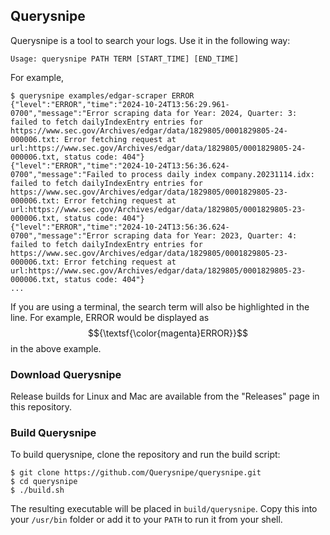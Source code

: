 ## Querysnipe

Querysnipe is a tool to search your logs. Use it in the following way:
```
Usage: querysnipe PATH TERM [START_TIME] [END_TIME]
```
For example,
```
$ querysnipe examples/edgar-scraper ERROR
{"level":"ERROR","time":"2024-10-24T13:56:29.961-0700","message":"Error scraping data for Year: 2024, Quarter: 3: failed to fetch dailyIndexEntry entries for https://www.sec.gov/Archives/edgar/data/1829805/0001829805-24-000006.txt: Error fetching request at url:https://www.sec.gov/Archives/edgar/data/1829805/0001829805-24-000006.txt, status code: 404"}
{"level":"ERROR","time":"2024-10-24T13:56:36.624-0700","message":"Failed to process daily index company.20231114.idx: failed to fetch dailyIndexEntry entries for https://www.sec.gov/Archives/edgar/data/1829805/0001829805-23-000006.txt: Error fetching request at url:https://www.sec.gov/Archives/edgar/data/1829805/0001829805-23-000006.txt, status code: 404"}
{"level":"ERROR","time":"2024-10-24T13:56:36.624-0700","message":"Error scraping data for Year: 2023, Quarter: 4: failed to fetch dailyIndexEntry entries for https://www.sec.gov/Archives/edgar/data/1829805/0001829805-23-000006.txt: Error fetching request at url:https://www.sec.gov/Archives/edgar/data/1829805/0001829805-23-000006.txt, status code: 404"}
...
```
If you are using a terminal, the search term will also be highlighted in the line. For example, ERROR would be displayed as $${\textsf{\color{magenta}ERROR}}$$ in the above example.

### Download Querysnipe

Release builds for Linux and Mac are available from the "Releases" page in this repository.

### Build Querysnipe

To build querysnipe, clone the repository and run the build script:
```
$ git clone https://github.com/Querysnipe/querysnipe.git
$ cd querysnipe
$ ./build.sh
```
The resulting executable will be placed in `build/querysnipe`. Copy this into your `/usr/bin` folder or add it to your `PATH` to run it from your shell.
